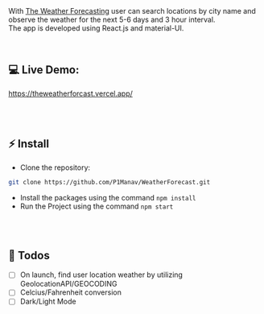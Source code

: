 

<br/>
<br/>

With [The Weather Forecasting](https://theweatherforcast.vercel.app/) user can search locations by city name and observe the weather for the next 5-6 days and 3 hour interval.
<br />
The app is developed using React.js and material-UI.

<br/>

## 💻 Live Demo:

https://theweatherforcast.vercel.app/

<br/>

<br/>

## ⚡ Install

- Clone the repository:

```bash
git clone https://github.com/P1Manav/WeatherForecast.git

```

- Install the packages using the command `npm install`
- Run the Project using the command `npm start`

<br/>


<br/>

## 📄 Todos

- [ ] On launch, find user location weather by utilizing GeolocationAPI/GEOCODING
- [ ] Celcius/Fahrenheit conversion
- [ ] Dark/Light Mode

<br/>

